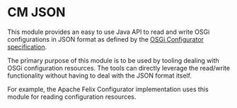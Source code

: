 # CM JSON

This module provides an easy to use Java API to read and write OSGi configurations in JSON format as defined by the [OSGi Configurator specification](https://osgi.org/specification/osgi.cmpn/7.0.0/service.configurator.html).

The primary purpose of this module is to be used by tooling dealing with OSGi configuration resources. The tools can directly leverage the read/write functionality without having to deal with the JSON format itself.

For example, the Apache Felix Configurator implementation uses this module for reading configuration resources.

